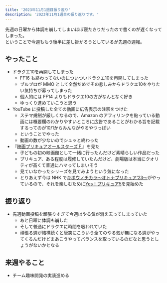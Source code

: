 ```yaml
---
title: '2023年11月1週目振り返り'
description: '2023年11月1週目の振り返りです。'
---
```


先週の日曜から体調を崩してしまいほぼ寝たきりだったので書くのが遅くなってしまった。  
ということで今週ももう後半に差し掛かろうとしているが先週の週報。

## やったこと

- ドラクエ10を再開してしまった
  - FF16 も終わってないのについついドラクエ10を再開してしまった
  - ブルプロが MMO として全然だめでその悲しみからドラクエ10をやりたい気持ちが募ってしまった
  - 個人的には FF14 よりもドラクエ10の方がなんとなく好き
  - ゆっくり進めていこうと思う
- YouTube に投稿した全ての動画に広告表示の注釈をつけた
  - ステマ規制が厳しくなるので、Amazon のアフィリンクを貼っている動画には概要欄のわかりやすいところに広告であることがわかる旨を記載するってのが10/1からみんながやるやつっぽい
  - ということでやった
  - 動画の数が少ないのでシュッと終わった
- 『[映画プリキュアオールスターズＦ](https://2023allstars-f.precure-movie.com/)』を見た
  - 子どもの初の映画館として一緒に行ったんだけど素晴らしい作品だった
  - プリキュア、ある程度は履修していたんだけど、劇場版は本当にクオリティが高くて普通にハマってしまいそう
  - 見ていなかったシリーズを見てみようという気になった
  - とりあえず今は NHK で[キボウノチカラ～オトナプリキュア‘23～](https://otonaprecure2023.com/)がやっているので、それを楽しむために[Yes！プリキュア5](https://www.toei-anim.co.jp/tv/yes_precure5/)を見始めた

## 振り返り

- 先週動画投稿を頑張りすぎて今週はやる気が消え去ってしまっていた
  - あと日曜に体調も崩した
  - そして普通にドラクエに時間を吸われていた
  - 頑張る週が結構続くと唐突にこういう全てのやる気が無になる週がやってくるんだけどまあこうやってバランスを取っているのだなと思うとしょうがないかとなる

## 来週やること

- チーム趣味開発の実装進める
